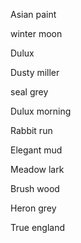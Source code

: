 Asian paint 

winter moon

  

Dulux

Dusty miller

seal grey

  

  

Dulux morning

Rabbit run

Elegant mud

Meadow lark

Brush wood

Heron grey

True england